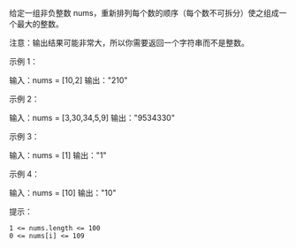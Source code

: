 给定一组非负整数 nums，重新排列每个数的顺序（每个数不可拆分）使之组成一个最大的整数。

注意：输出结果可能非常大，所以你需要返回一个字符串而不是整数。

 

示例 1：

输入：nums = [10,2]
输出："210"

示例 2：

输入：nums = [3,30,34,5,9]
输出："9534330"

示例 3：

输入：nums = [1]
输出："1"

示例 4：

输入：nums = [10]
输出："10"

 

提示：

    1 <= nums.length <= 100
    0 <= nums[i] <= 109



```
```

